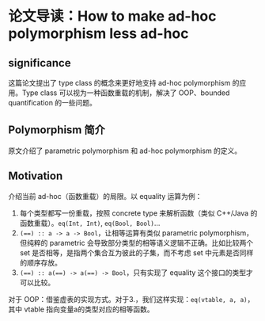 # 论文导读：How to make ad-hoc polymorphism less ad-hoc 

## significance

这篇论文提出了 type class 的概念来更好地支持 ad-hoc polymorphism 的应用。Type class 可以视为一种函数重载的机制，解决了 OOP、bounded quantification 的一些问题。

## Polymorphism 简介

原文介绍了 parametric polymorphism 和 ad-hoc polymorphism 的定义。

## Motivation

介绍当前 ad-hoc（函数重载）的局限。以 equality 运算为例：

1. 每个类型都写一份重载，按照 concrete type 来解析函数（类似 C++/Java 的函数重载）。`eq(Int, Int)`, `eq(Bool, Bool)`...
2. `(==) :: a -> a -> Bool`，让相等运算有类似 parametric polymorphism，但纯粹的 parametric 会导致部分类型的相等语义逻辑不正确。比如比较两个 set 是否相等，是指两个集合互为彼此的子集，而不考虑 set 中元素是否同样的顺序存放。
3.  `(==) :: a(==) -> a(==) -> Bool`，只有实现了 equality 这个接口的类型才可以比较。

对于 OOP：借鉴虚表的实现方式。对于3.，我们这样实现：`eq(vtable, a, a)`，其中 vtable 指向变量a的类型对应的相等函数。
